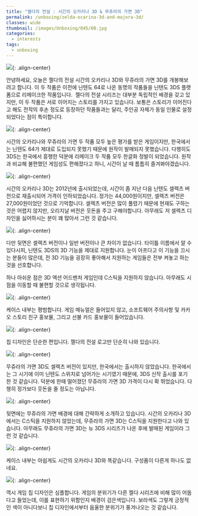 ```yaml
---
title: "젤다의 전설 : 시간의 오카리나 3D & 무쥬라의 가면 3D"
permalink: /unboxing/zelda-ocarina-3d-and-majora-3d/
classes: wide
thumbnail: /images/Unboxing/045/00.jpg
categories:
  - interests
tags:
  - unboxing
---
```


![](/images/Unboxing/045/00.jpg){: .align-center}

안녕하세요, 오늘은 젤다의 전설 시간의 오카리나 3D와 무쥬라의 가면 3D를 개봉해보려고 합니다. 이 두 작품은 이전에 닌텐도 64로 나온 동명의 작품들을 닌텐도 3DS 플랫폼으로 리메이크한 작품입니다.  젤다의 전설 시리즈는 대부분 독립적인 배경을 갖고 있지만, 이 두 작품은 서로 이어지는 스토리를 가지고 있습니다. 보통은 스토리가 이어진다고 해도 전작의 후손 정도로 등장하던 작품들과는 달리, 주인공 자체가 동일 인물로 설정되었다는 점이 특이합니다.

![](/images/Unboxing/045/01.jpg){: .align-center}

시간의 오카리나와 무쥬라의 가면 두 작품 모두 높은 평가를 받은 게임이지만, 한국에서는 닌텐도 64가 제대로 도입되지 못했기 때문에 원작이 발매되지 못했습니다. 다행히도 3DS는 한국에서 흥행한 덕분에 리메이크 두 작품 모두 한글화 정발이 되었습니다. 원작과 비교해 불편했던 게임성도 편해졌다고 하니, 시간이 날 때 틈틈히 즐겨봐야겠습니다.

![](/images/Unboxing/045/02.jpg){: .align-center}

시간의 오카리나 3D는 2012년에 출시되었는데, 시간이 좀 지난 다음 닌텐도 셀렉츠 버전으로 재출시되어 가격이 인하되었습니다. 정가는 44,000원이지만, 셀렉츠 버전은 27,000원이었던 것으로 기억합니다. 셀렉츠 버전은 많이 풀렸기 때문에 현재도 구하는 것은 어렵지 않지만, 오리지날 버전은 웃돈을 주고 구해야합니다. 아무래도 저 셀렉츠 디자인을 싫어하시는 분이 꽤 많아서 그런 것 같습니다.

![](/images/Unboxing/045/03.jpg){: .align-center}

다만 뒷면은 셀렉츠 버전이나 일반 버전이나 큰 차이가 없습니다. 타이틀 이름에서 알 수 있다시피, 닌텐도 3DS의 3D 기능을 제대로 지원합니다. 눈이 아프다고 이 기능을 끄시는 분들이 많은데, 전 3D 기능을 굉장히 좋아해서 지원하는 게임들은 전부 켜놓고 하는 것을 선호합니다.

하나 아쉬운 점은 3D 액션 어드벤처 게임인데 C스틱을 지원하지 않습니다. 아무래도 시점을 이동할 때 불편할 것으로 생각됩니다.

![](/images/Unboxing/045/04.jpg){: .align-center}

케이스 내부는 평범합니다. 게임 메뉴얼은 들어있지 않고, 소프트웨어 주의사항 및 카카오 스토리 친구 홍보물, 그리고 선불 카드 홍보물이 들어있습니다.

![](/images/Unboxing/045/05.jpg){: .align-center}

칩 디자인은 단순한 편입니다. 젤다의 전설 로고만 단순히 나와 있습니다.

![](/images/Unboxing/045/06.jpg){: .align-center}

무쥬라의 가면 3D도 셀렉츠 버전이 있지만, 한국에서는 출시하지 않았습니다. 한국에서는 그 시기에 이미 닌텐도 스위치로 넘어가는 시기였기 때문에, 3DS 신작 출시를 포기한 것 같습니다. 덕분에 한때 떨어졌던 무쥬라의 가면 3D 가격이 다시 확 뛰었습니다. 다행히 정가보다 웃돈을 줄 정도는 아닙니다.

![](/images/Unboxing/045/07.jpg){: .align-center}

뒷면에는 무쥬라의 가면 배경에 대해 간략하게 소개하고 있습니다. 시간의 오카리나 3D에서는 C스틱을 지원하지 않았는데, 무쥬라의 가면 3D는 C스틱을 지원한다고 나와 있습니다. 아무래도 무쥬라의 가면 3D는 뉴 3DS 시리즈가 나온 후에 발매된 게임이라 그런 것 같습니다.

![](/images/Unboxing/045/08.jpg){: .align-center}

케이스 내부는 아쉽게도 시간의 오카리나 3D와 똑같습니다. 구성품이 다른게 하나도 없네요.

![](/images/Unboxing/045/09.jpg){: .align-center}

역시 게임 칩 디자인은 심플합니다. 게임의 분위기가 다른 젤다 시리즈에 비해 많이 어둡다고 들었는데, 이를 표현하기 위함인지 배경이 검은색입니다. 보라색도 그렇게 긍정적인 색이 아니다보니 칩 디자인에서부터 음울한 분위기가 풍겨나오는 것 같습니다.